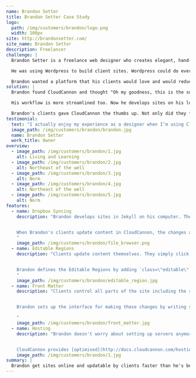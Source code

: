 ```yaml
---
name: Brandon Setter
title: Brandon Setter Case Study
logo:
  path: /img/customers/brandon/logo.png
  width: 100px
site: http://brandonsetter.com/
site_name: Brandon Setter
description: Freelancer
challenge: |
  Brandon Setter is a freelance web designer who creates elegant, hand-crafted websites for his clients.

  He was using Wordpress to build client sites. Wordpress could do everything Brandon needed but he found there was so much overhead in setting it up and maintaining servers. It took him away from what he loved doing.

  Brandon wanted a platform that his clients would love and would reduce the amount of coding he was doing.
solution: |
  Brandon found CloudCannon and thought "Oh my goodness, this is the solution I’ve been dreaming about". He now spends less time coding, gets sites live faster and no longer has no manager servers.

  His workflow is more streamlined too. Now he develops sites on his local computer and has them automatically sync to CloudCannon using Dropbox. If a client site needs tweaking urgently, he can login to CloudCannon on any computer, anywhere in the world and quickly make updates using the online code editor.

  Brandon's clients gave CloudCannon the thumbs up. Not only did they find updating in CloudCannon easier but they have access to update sections of the site they couldn't before.
testimonial:
  text: "I actually enjoy my experience as a designer when I’m using CloudCannon. It’s very simple, beautiful and makes me more efficient. Most of all, I’m pumped because my clients love using it."
  image_path: /img/customers/brandon/brandon.jpg
  name: Brandon Setter
  work_title: Owner
overview:
  - image_path: /img/customers/brandon/1.jpg
    alt: Living and Learning
  - image_path: /img/customers/brandon/2.jpg
    alt: Northeast of the well
  - image_path: /img/customers/brandon/3.jpg
    alt: Norm
  - image_path: /img/customers/brandon/4.jpg
    alt: Northeast of the well
  - image_path: /img/customers/brandon/5.jpg
    alt: Norm
features:
  - name: Dropbox Syncing
    description: "Brandon develops sites in Jekyll on his computer. The files sync to CloudCannon automatically through Dropbox.


    When Brandon's clients update content in CloudCannon, the changes are pushed back to Dropbox
    "
    image_path: /img/customers/brandon/file_browser.png
  - name: Editable Regions
    description: "Clients update content themselves. They simply click on text to start writing content.


    Brandon defines the Editable Regions by adding `class=\"editable\"` to elements in the HTML.
    "
    image_path: /img/customers/brandon/editable_region.jpg
  - name: Front Matter
    description: "Clients control all parts of the site including the site title and description.


    Brandon sets up the interface for making these changes by writing simple [Front Matter](http://docs.cloudcannon.com/editing/front-matter/).

    "
    image_path: /img/customers/brandon/front_matter.jpg
  - name: Hosting
    description: "Brandon doesn't worry about setting up servers anymore.


    CloudCannon provides [optimised](http://docs.cloudcannon.com/hosting/optimisations/) hosting for Brandon's sites"
    image_path: /img/customers/brandon/1.jpg
summary: |
  Brandon get sites online and updatable by clients faster than he's been able to. He doesn't setup new servers and his clients are much happier.
---
```

